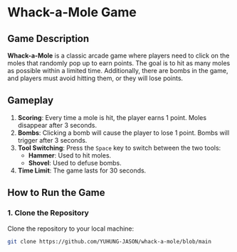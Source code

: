 # Whack-a-Mole Game

## Game Description

**Whack-a-Mole** is a classic arcade game where players need to click on the moles that randomly pop up to earn points. The goal is to hit as many moles as possible within a limited time. Additionally, there are bombs in the game, and players must avoid hitting them, or they will lose points.

## Gameplay

1. **Scoring**: Every time a mole is hit, the player earns 1 point. Moles disappear after 3 seconds.
2. **Bombs**: Clicking a bomb will cause the player to lose 1 point. Bombs will trigger after 3 seconds.
3. **Tool Switching**: Press the `Space` key to switch between the two tools:
   - **Hammer**: Used to hit moles.
   - **Shovel**: Used to defuse bombs.
4. **Time Limit**: The game lasts for 30 seconds.

## How to Run the Game

### 1. Clone the Repository

Clone the repository to your local machine:

```bash
git clone https://github.com/YUHUNG-JASON/whack-a-mole/blob/main
